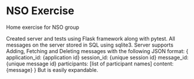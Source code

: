 # NSO Exercise
 Home exercise for NSO group

 Created server and tests using Flask framework along with pytest. All messages on the server stored in SQL using sqlite3. Server supports Adding, Fetching and Deleting messages with the following JSON format:
 {
        application_id: {application id}
        session_id: {unique session id}
        message_id: {unique message id}
        participants: [list of participant names]
        content: {message}
} 
But is easily expandable. 
